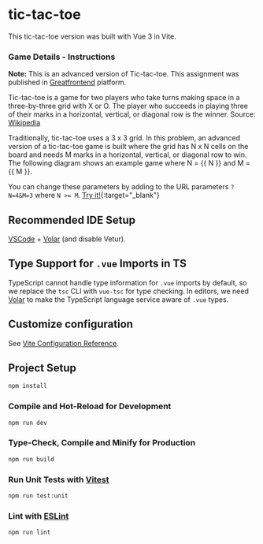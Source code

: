 # tic-tac-toe

This tic-tac-toe version was built with Vue 3 in Vite.

### Game Details - Instructions

**Note:** This is an advanced version of Tic-tac-toe. This assignment was published in [Greatfrontend](https://www.greatfrontend.com/) platform.

Tic-tac-toe is a game for two players who take turns making space in a three-by-three grid with X or O. The player who succeeds in playing three of their marks in a horizontal, vertical, or diagonal row is the winner. Source: [Wikipedia](https://en.wikipedia.org/wiki/Tic-tac-toe)

Traditionally, tic-tac-toe uses a 3 x 3 grid. In this problem, an advanced version of a tic-tac-toe game is built where the grid has N x N cells on the board and needs M marks in a horizontal, vertical, or diagonal row to win. The following diagram shows an example game where N = {{ N }} and M = {{ M }}.

You can change these parameters by adding to the URL parameters `?N=4&M=3` where `N >= M`. [Try it!](https://tic-tac-toe-snowy-sigma.vercel.app/?N=4&M=4){:target="\_blank"}

## Recommended IDE Setup

[VSCode](https://code.visualstudio.com/) + [Volar](https://marketplace.visualstudio.com/items?itemName=Vue.volar) (and disable Vetur).

## Type Support for `.vue` Imports in TS

TypeScript cannot handle type information for `.vue` imports by default, so we replace the `tsc` CLI with `vue-tsc` for type checking. In editors, we need [Volar](https://marketplace.visualstudio.com/items?itemName=Vue.volar) to make the TypeScript language service aware of `.vue` types.

## Customize configuration

See [Vite Configuration Reference](https://vitejs.dev/config/).

## Project Setup

```sh
npm install
```

### Compile and Hot-Reload for Development

```sh
npm run dev
```

### Type-Check, Compile and Minify for Production

```sh
npm run build
```

### Run Unit Tests with [Vitest](https://vitest.dev/)

```sh
npm run test:unit
```

### Lint with [ESLint](https://eslint.org/)

```sh
npm run lint
```
